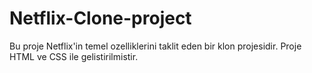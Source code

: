 # Netflix-Clone-project
Bu proje Netflix'in temel ozelliklerini taklit eden bir klon projesidir.
Proje HTML ve CSS ile gelistirilmistir.

